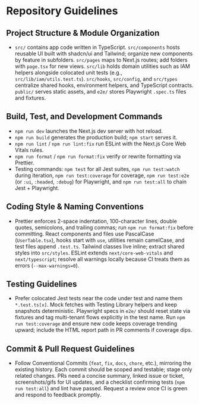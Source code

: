 # Repository Guidelines

## Project Structure & Module Organization

- `src/` contains app code written in TypeScript. `src/components` hosts reusable UI built with shadcn/ui and Tailwind; organize new components by feature in subfolders. `src/pages` maps to Next.js routes; add folders with `page.tsx` for new views. `src/lib` holds domain utilities such as IAM helpers alongside colocated unit tests (e.g., `src/lib/iam/utils.test.ts`). `src/hooks`, `src/config`, and `src/types` centralize shared hooks, environment helpers, and TypeScript contracts. `public/` serves static assets, and `e2e/` stores Playwright `.spec.ts` files and fixtures.

## Build, Test, and Development Commands

- `npm run dev` launches the Next.js dev server with hot reload.
- `npm run build` generates the production build; `npm start` serves it.
- `npm run lint` / `npm run lint:fix` run ESLint with the Next.js Core Web Vitals rules.
- `npm run format` / `npm run format:fix` verify or rewrite formatting via Prettier.
- Testing commands: `npm test` for all Jest suites, `npm run test:watch` during iteration, `npm run test:coverage` for coverage, `npm run test:e2e` (or `:ui`, `:headed`, `:debug`) for Playwright, and `npm run test:all` to chain Jest + Playwright.

## Coding Style & Naming Conventions

- Prettier enforces 2-space indentation, 100-character lines, double quotes, semicolons, and trailing commas; run `npm run format:fix` before committing. React components and files use PascalCase (`UserTable.tsx`), hooks start with `use`, utilities remain camelCase, and test files append `.test.ts`. Tailwind classes live inline; extract shared styles into `src/styles`. ESLint extends `next/core-web-vitals` and `next/typescript`; resolve all warnings locally because CI treats them as errors (`--max-warnings=0`).

## Testing Guidelines

- Prefer colocated Jest tests near the code under test and name them `*.test.ts[x]`. Mock fetches with Testing Library helpers and keep snapshots deterministic. Playwright specs in `e2e/` should reset state via fixtures and tag multi-tenant flows explicitly in the test name. Run `npm run test:coverage` and ensure new code keeps coverage trending upward; include the HTML report path in PR comments if coverage dips.

## Commit & Pull Request Guidelines

- Follow Conventional Commits (`feat`, `fix`, `docs`, `chore`, etc.), mirroring the existing history. Each commit should be scoped and testable; stage only related changes. PRs need a concise summary, linked issue or ticket, screenshots/gifs for UI updates, and a checklist confirming tests (`npm run test:all`) and lint have passed. Request a review once CI is green and respond to feedback promptly.
